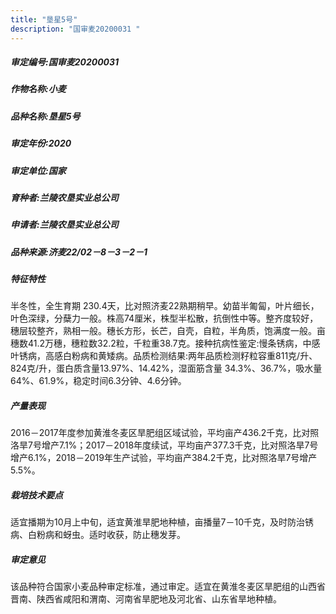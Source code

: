 ```yaml
---
title: "垦星5号"
description: "国审麦20200031 "
---
```

##### 审定编号:国审麦20200031 

##### 作物名称:小麦

##### 品种名称:垦星5号

##### 审定年份:2020

##### 审定单位:国家

##### 育种者:兰陵农垦实业总公司

##### 申请者:兰陵农垦实业总公司

##### 品种来源:济麦22/02－8－3－2－1

##### 特征特性
半冬性，全生育期 230.4天，比对照济麦22熟期稍早。幼苗半匍匐，叶片细长，叶色深绿，分蘖力一般。株高74厘米，株型半松散，抗倒性中等。整齐度较好，穗层较整齐，熟相一般。穗长方形，长芒，自壳，自粒，半角质，饱满度一般。亩穗数41.2万穗，穗粒数32.2粒，千粒重38.7克。接种抗病性鉴定:慢条锈病，中感叶锈病，高感白粉病和黄矮病。品质检测结果:两年品质检测籽粒容重811克/升、824克/升，蛋白质含量13.97%、14.42%，湿面筋含量 34.3%、36.7%，吸水量64%、61.9%，稳定时间6.3分钟、4.6分钟。

##### 产量表现
2016－2017年度参加黄淮冬麦区旱肥组区域试验，平均亩产436.2千克，比对照洛旱7号增产7.1%；2017－2018年度续试，平均亩产377.3千克，比对照洛旱7号增产6.1%，2018－2019年生产试验，平均亩产384.2千克，比对照洛旱7号增产5.5%。

##### 栽培技术要点
适宜播期为10月上中旬，适宜黄淮旱肥地种植，亩播量7－10千克，及时防治锈病、白粉病和蚜虫。适时收获，防止穗发芽。

##### 审定意见
该品种符合国家小麦品种审定标准，通过审定。适宜在黄淮冬麦区旱肥组的山西省晋南、陕西省咸阳和渭南、河南省旱肥地及河北省、山东省旱地种植。
